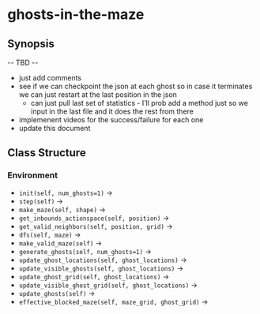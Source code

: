 # ghosts-in-the-maze

## Synopsis
-- TBD -- 
- just add comments
- see if we can checkpoint the json at each ghost so in case it terminates we can just restart at the last position in the json
    - can just pull last set of statistics - I’ll prob add a method just so we input in the last file and it does the rest from there
- implemenent videos for the success/failure for each one
- update this document

## Class Structure
### Environment
- `init(self, num_ghosts=1)` → 
- `step(self)` →
- `make_maze(self, shape)` →  
- `get_inbounds_actionspace(self, position)` →
- `get_valid_neighbors(self, position, grid)` →
- `dfs(self, maze)` →
- `make_valid_maze(self)` →
- `generate_ghosts(self, num_ghosts=1)` →
- `update_ghost_locations(self, ghost_locations)` →
- `update_visible_ghosts(self, ghost_locations)` →
- `update_ghost_grid(self, ghost_locations)` →
- `update_visible_ghost_grid(self, ghost_locations)` →
- `update_ghosts(self)` →
- `effective_blocked_maze(self, maze_grid, ghost_grid)` → 